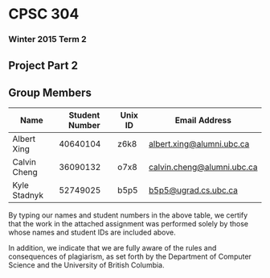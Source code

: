 # CPSC 304

### Winter 2015 Term 2

## Project Part 2

## Group Members

| Name           | Student Number | Unix ID | Email Address                   |
| -------------- | -------------- | ------- | ------------------------------- |
| Albert Xing    | 40640104       | z6k8    | albert.xing@alumni.ubc.ca       |
| Calvin Cheng   | 36090132       | o7x8    | calvin.cheng@alumni.ubc.ca      |
| Kyle Stadnyk   | 52749025       | b5p5    | b5p5@ugrad.cs.ubc.ca            |

By typing our names and student numbers in the above table, we certify that the work in the attached assignment was performed solely by those whose names and student IDs are included above.

In addition, we indicate that we are fully aware of the rules and consequences of plagiarism, as set forth by the Department of Computer Science and the University of British Columbia.
